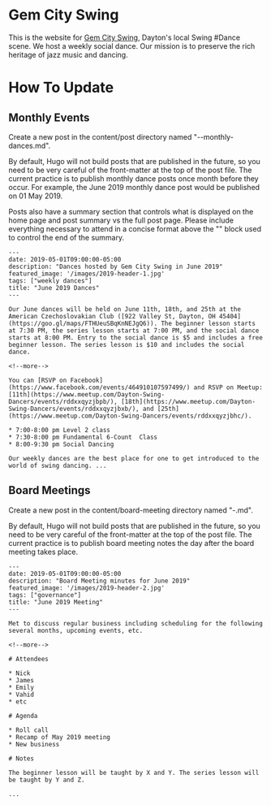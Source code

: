 # Gem City Swing

This is the website for [Gem City Swing](https://www.gemcityswing.com/), Dayton's local Swing #Dance scene. We host a weekly social dance. Our mission is to preserve the rich heritage of jazz music and dancing.

# How To Update

## Monthly Events

Create a new post in the content/post directory named "<month>-<year>-monthly-dances.md".

By default, Hugo will not build posts that are published in the future, so you need to be very careful of the front-matter at the top of the post file. The current practice is to publish monthly dance posts once month before they occur. For example, the June 2019 monthly dance post would be published on 01 May 2019.

Posts also have a summary section that controls what is displayed on the home page and post summary vs the full post page. Please include everything necessary to attend in a concise format above the "<!--more-->" block used to control the end of the summary.

    ---
    date: 2019-05-01T09:00:00-05:00
    description: "Dances hosted by Gem City Swing in June 2019"
    featured_image: '/images/2019-header-1.jpg'
    tags: ["weekly dances"]
    title: "June 2019 Dances"
    ---
    
    Our June dances will be held on June 11th, 18th, and 25th at the American Czechoslovakian Club ([922 Valley St, Dayton, OH 45404](https://goo.gl/maps/FTHUeuSBqKnNEJgQ6)). The beginner lesson starts at 7:30 PM, the series lesson starts at 7:00 PM, and the social dance starts at 8:00 PM. Entry to the social dance is $5 and includes a free beginner lesson. The series lesson is $10 and includes the social dance.
    
    <!--more-->
    
    You can [RSVP on Facebook](https://www.facebook.com/events/464910107597499/) and RSVP on Meetup: [11th](https://www.meetup.com/Dayton-Swing-Dancers/events/rddxxqyzjbpb/), [18th](https://www.meetup.com/Dayton-Swing-Dancers/events/rddxxqyzjbxb/), and [25th](https://www.meetup.com/Dayton-Swing-Dancers/events/rddxxqyzjbhc/).

    * 7:00-8:00 pm Level 2 class
    * 7:30-8:00 pm Fundamental 6-Count  Class
    * 8:00-9:30 pm Social Dancing

    Our weekly dances are the best place for one to get introduced to the world of swing dancing. ...


## Board Meetings

Create a new post in the content/board-meeting directory named "<year>-<month>.md".

By default, Hugo will not build posts that are published in the future, so you need to be very careful of the front-matter at the top of the post file. The current practice is to publish board meeting notes the day after the board meeting takes place.

    ---
    date: 2019-05-01T09:00:00-05:00
    description: "Board Meeting minutes for June 2019"
    featured_image: '/images/2019-header-2.jpg'
    tags: ["governance"]
    title: "June 2019 Meeting"
    ---

    Met to discuss regular business including scheduling for the following several months, upcoming events, etc.

    <!--more-->
    
    # Attendees

    * Nick
    * James
    * Emily
    * Vahid
    * etc
    
    # Agenda
    
    * Roll call
    * Recamp of May 2019 meeting
    * New business
    
    # Notes

    The beginner lesson will be taught by X and Y. The series lesson will be taught by Y and Z.
    
    ...